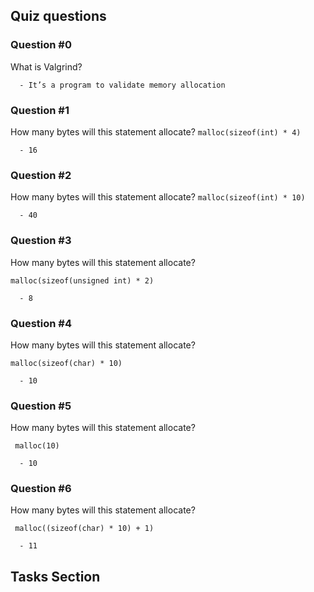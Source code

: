 



## Quiz questions

### Question #0

What is Valgrind?

      - It’s a program to validate memory allocation

### Question #1

How many bytes will this statement allocate?
`malloc(sizeof(int) * 4) `

      - 16

### Question #2

How many bytes will this statement allocate?
` malloc(sizeof(int) * 10) `

      - 40

### Question #3

How many bytes will this statement allocate?

` malloc(sizeof(unsigned int) * 2) `

      - 8

### Question #4

How many bytes will this statement allocate?

` malloc(sizeof(char) * 10) ` 

      - 10

### Question #5

How many bytes will this statement allocate?

`  malloc(10)  `

      - 10

### Question #6

How many bytes will this statement allocate?

`  malloc((sizeof(char) * 10) + 1)  `

      - 11

## Tasks Section



